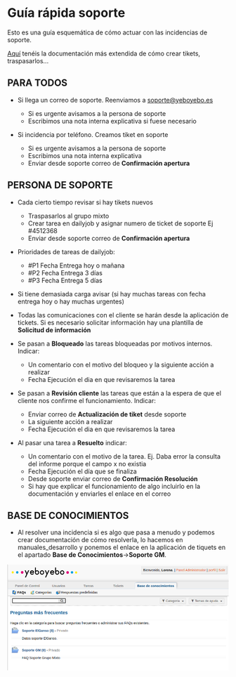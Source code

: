 # Guía rápida soporte

Esto es una guía esquemática de cómo actuar con las incidencias de soporte.

[Aquí](./gestion_tickets) tenéis la documentación más extendida de cómo crear tikets, traspasarlos...

## PARA TODOS

- Si llega un correo de soporte. Reenviamos a soporte@yeboyebo.es
    - Si es urgente avisamos a la persona de soporte
    - Escribimos una nota interna explicativa si fuese necesario

- Si incidencia por teléfono. Creamos tiket en soporte
    - Si es urgente avisamos a la persona de soporte
    - Escribimos una nota interna explicativa
    - Enviar desde soporte correo de **Confirmación apertura**


## PERSONA DE SOPORTE

- Cada cierto tiempo revisar si hay tikets nuevos
    - Traspasarlos al grupo mixto
    - Crear tarea en dailyjob y asignar numero de ticket de soporte Ej #4512368
    - Enviar desde soporte correo de **Confirmación apertura**

- Prioridades de tareas de dailyjob: 
    - #P1 Fecha Entrega hoy o mañana
    - #P2 Fecha Entrega 3 días
    - #P3 Fecha Entrega 5 días

- Si tiene demasiada carga avisar (si hay muchas tareas con fecha entrega hoy o hay muchas urgentes)

- Todas las comunicaciones con el cliente se harán desde la aplicación de tickets. Si es necesario solicitar información hay una plantilla de **Solicitud de información**

- Se pasan a **Bloqueado** las tareas bloqueadas por motivos internos. Indicar:
    - Un comentario con el motivo del bloqueo y la siguiente acción a realizar
    - Fecha Ejecución el dia en que revisaremos la tarea

- Se pasan a **Revisión cliente** las tareas que están a la espera de que el cliente nos confirme el funcionamiento. Indicar:
    - Enviar correo de **Actualización de tiket** desde soporte
    - La siguiente acción a realizar
    - Fecha Ejecución el dia en que revisaremos la tarea

- Al pasar una tarea a **Resuelto** indicar:
    - Un comentario con el motivo de la tarea. Ej. Daba error la consulta del informe porque el campo x no existia
    - Fecha Ejecución el día que se finaliza
    - Desde soporte enviar correo de **Confirmación Resolución**
    - Si hay que explicar el funcionamiento de algo incluirlo en la documentación y enviarles el enlace en el correo


## BASE DE CONOCIMIENTOS

- Al resolver una incidencia si es algo que pasa a menudo y podemos crear documentación de cómo resolverla, lo hacemos en manuales_desarrollo y ponemos el enlace en la aplicación de tiquets en el apartado **Base de Conocimientos**->**Soporte GM**.


![FAQS](./img/faqsgrupomixto.png)

